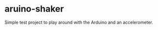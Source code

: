 aruino-shaker
=============

Simple test project to play around with the Arduino and an accelerometer.
